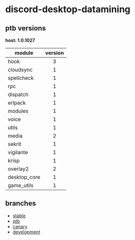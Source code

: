 # discord-desktop-datamining

## ptb versions

**host: 1.0.1027**

| module | version |
| ------ | :-----: |
| hook | 3 |
| cloudsync | 1 |
| spellcheck | 1 |
| rpc | 1 |
| dispatch | 1 |
| erlpack | 1 |
| modules | 1 |
| voice | 1 |
| utils | 1 |
| media | 2 |
| sekrit | 1 |
| vigilante | 1 |
| krisp | 1 |
| overlay2 | 2 |
| desktop_core | 1 |
| game_utils | 1 |

## branches

- [stable](https://github.com/OpenAsar/discord-desktop-datamining/tree/stable)
- [ptb](https://github.com/OpenAsar/discord-desktop-datamining/tree/ptb)
- [canary](https://github.com/OpenAsar/discord-desktop-datamining/tree/canary)
- [development](https://github.com/OpenAsar/discord-desktop-datamining/tree/development)